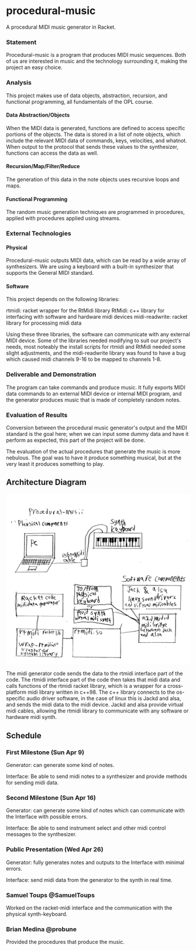 # procedural-music

A procedural MIDI music generator in Racket.

### Statement
Procedural-music is a program that produces MIDI music sequences. Both of us are interested in music and the technology surrounding it, making the project an easy choice.

### Analysis
This project makes use of data objects, abstraction, recursion, and functional programming, all fundamentals of the OPL course.

#### Data Abstraction/Objects
When the MIDI data is generated, functions are defined to access specific portions of the objects. The data is stored in a list of note objects, which include the relevant MIDI data of commands, keys, velocities, and whatnot. When output to the protocol that sends these values to the synthesizer, functions can access the data as well.

#### Recursion/Map/Filter/Reduce
The generation of this data in the note objects uses recursive loops and maps.

#### Functional Programming
The random music generation techniques are programmed in procedures, applied with procedures applied using streams. 

### External Technologies

#### Physical
Procedural-music outputs MIDI data, which can be read by a wide array of synthesizers. We are using a keyboard with a built-in synthesizer that supports the General MIDI standard.

#### Software
This project depends on the following libraries:

rtmidi:         racket wrapper for the RtMidi library
RtMidi:         c++ library for interfacing with software and hardware midi devices
midi-readwrite: racket library for processing midi data

Using these three libraries, the software can communicate with any external MIDI device. Some of the libraries needed modifying to suit our project's needs, most noteably the install scripts for rtmidi and RtMidi needed some slight adjustments, and the midi-readwrite library was found to have a bug which caused midi channels 9-16 to be mapped to channels 1-8.

### Deliverable and Demonstration
The program can take commands and produce music. It fully exports MIDI data commands to an external MIDI device or internal MIDI program, and the generator produces music that is made of completely random notes.

### Evaluation of Results
Conversion between the procedural music generator's output and the MIDI standard is the goal here; when we can input some dummy data and have it perform as expected, this part of the project will be done.

The evaluation of the actual procedures that generate the music is more nebulous. The goal was to have it produce something musical, but at the very least it produces something to play.

## Architecture Diagram
![Architecture Diagram](/Procedural-Music_Components.jpg?raw=true "Architecture Diagram")

The midi generator code sends the data to the rtmidi interface part of the code. The rtmidi interface part of the code then takes that midi data and calls functions of the rtmidi racket library, which is a wrapper for a cross-platform midi library written in c++98. The c++ library connects to the os-specific audio driver software, in the case of linux this is Jackd and alsa, and sends the midi data to the midi device. Jackd and alsa provide virtual midi cables, allowing the rtmidi library to communicate with any software or hardware midi synth.

## Schedule

### First Milestone (Sun Apr 9)
Generator: can generate some kind of notes.

Interface: Be able to send midi notes to a synthesizer and provide methods for sending midi data.

### Second Milestone (Sun Apr 16)
Generator: can generate some kind of notes which can communicate with the Interface with possible errors.

Interface: Be able to send instrument select and other midi control messages to the synthesizer.

### Public Presentation (Wed Apr 26)
Generator: fully generates notes and outputs to the Interface with minimal errors.

Interface: send midi data from the generator to the synth in real time.

### Samuel Toups @SamuelToups
Worked on the racket-midi interface and the communication with the physical synth-keyboard.

### Brian Medina @probune
Provided the procedures that produce the music.
